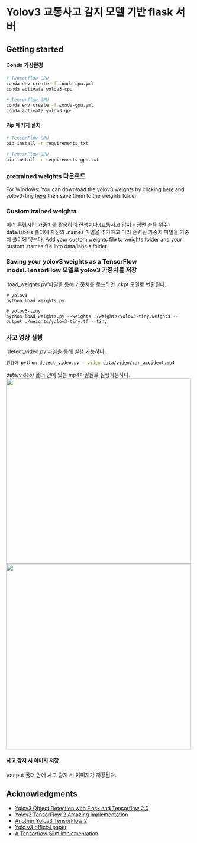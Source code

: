 # Yolov3 교통사고 감지 모델 기반 flask 서버


## Getting started

#### Conda 가상환경 

```bash
# Tensorflow CPU
conda env create -f conda-cpu.yml
conda activate yolov3-cpu

# Tensorflow GPU
conda env create -f conda-gpu.yml
conda activate yolov3-gpu
```

#### Pip 패키지 설치

```bash
# TensorFlow CPU
pip install -r requirements.txt

# TensorFlow GPU
pip install -r requirements-gpu.txt
```

### pretrained weights 다운로드

For Windows:
You can download the yolov3 weights by clicking [here](https://pjreddie.com/media/files/yolov3.weights) and yolov3-tiny [here](https://pjreddie.com/media/files/yolov3-tiny.weights) then save them to the weights folder.

### Custom trained weights

미리 훈련시킨 가중치를 활용하여 진행한다.(교통사고 감지 - 정면 충돌 위주)
data/labels 폴더에 자신의 .names 파일을 추가하고 미리 훈련된 가중치 파일을 가중치 폴더에 넣는다.
Add your custom weights file to weights folder and your custom .names file into data/labels folder.
  
### Saving your yolov3 weights as a TensorFlow model.TensorFlow 모델로 yolov3 가중치를 저장

'load_weights.py'파일을 통해 가중치를 로드하면 .ckpt 모델로 변환된다.
```
# yolov3
python load_weights.py

# yolov3-tiny
python load_weights.py --weights ./weights/yolov3-tiny.weights --output ./weights/yolov3-tiny.tf --tiny
```
### 사고 영상 실행
'detect_video.py'파일을 통해 실행 가능하다.
```bash
명령어 python detect_video.py --video data/video/car_accident.mp4
```
data/video/ 폴더 안에 있는 mp4파일들로 실행가능하다.
<img src="https://user-images.githubusercontent.com/64147798/105882257-ca20ef80-6048-11eb-8b58-946c28d23e43.PNG" width="500">
<img src="https://user-images.githubusercontent.com/64147798/105882306-d73dde80-6048-11eb-99c1-79ba8e72cce8.PNG" width="500">


#### 사고 감지 시 이미지 저장
\output 폴더 안에 사고 감지 시 이미지가 저장된다.


## Acknowledgments
* [Yolov3 Object Detection with Flask and Tensorflow 2.0](https://github.com/theAIGuysCode/Object-Detection-API)
* [Yolov3 TensorFlow 2 Amazing Implementation](https://github.com/zzh8829/yolov3-tf2)
* [Another Yolov3 TensorFlow 2](https://github.com/heartkilla/yolo-v3)
* [Yolo v3 official paper](https://arxiv.org/abs/1804.02767)
* [A Tensorflow Slim implementation](https://github.com/mystic123/tensorflow-yolo-v3)
